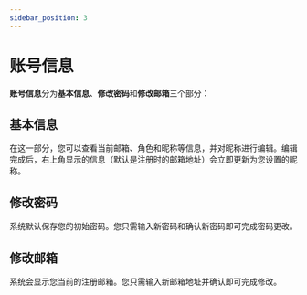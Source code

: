 ```yaml
---
sidebar_position: 3
---
```


# 账号信息

**账号信息**分为**基本信息**、**修改密码**和**修改邮箱**三个部分：

## 基本信息

在这一部分，您可以查看当前邮箱、角色和昵称等信息，并对昵称进行编辑。编辑完成后，右上角显示的信息（默认是注册时的邮箱地址）会立即更新为您设置的昵称。

## 修改密码

系统默认保存您的初始密码。您只需输入新密码和确认新密码即可完成密码更改。

## 修改邮箱

系统会显示您当前的注册邮箱。您只需输入新邮箱地址并确认即可完成修改。